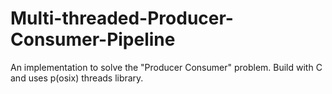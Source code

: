 # Multi-threaded-Producer-Consumer-Pipeline
An implementation to solve the "Producer Consumer" problem. Build with C and uses p(osix) threads library.